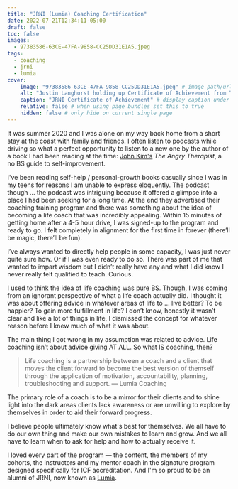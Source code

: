 ```yaml
---
title: "JRNI (Lumia) Coaching Certification"
date: 2022-07-21T12:34:11-05:00
draft: false
toc: false
images:
  - 97383586-63CE-47FA-9858-CC25DD31E1A5.jpeg  
tags: 
  - coaching
  - jrni
  - lumia
cover:
    image: "97383586-63CE-47FA-9858-CC25DD31E1A5.jpeg" # image path/url
    alt: "Justin Langhorst holding up Certificate of Achievement from The JRNI Coaching Intensive" # alt text
    caption: "JRNI Certificate of Achievement" # display caption under cover
    relative: false # when using page bundles set this to true
    hidden: false # only hide on current single page
---
```


It was summer 2020 and I was alone on my way back home from a short stay at the coast with family and friends. I often listen to podcasts while driving so what a perfect opportunity to listen to a new one by the author of a book I had been reading at the time: [John Kim's](https://www.theangrytherapist.com) *The Angry Therapist*, a no BS guide to self-improvement.

I've been reading self-help / personal-growth books casually since I was in my teens for reasons I am unable to express eloquently. The podcast though ... the podcast was intriguing because it offered a glimpse into a place I had been seeking for a long time. At the end they advertised their coaching training program and there was something about the idea of becoming a life coach that was incredibly appealing. Within 15 minutes of getting home after a 4-5 hour drive, I was signed-up to the program and ready to go. I felt completely in alignment for the first time in forever (there’ll be magic, there’ll be fun).

I’ve always wanted to directly help people in some capacity, I was just never quite sure how. Or if I was even ready to do so. There was part of me that wanted to impart wisdom but I didn’t really have any and what I did know I never really felt qualified to teach. Curious.

I used to think the idea of life coaching was pure BS. Though, I was coming from an ignorant perspective of what a life coach actually did. I thought it was about offering advice in whatever areas of life to … live better? To be happier? To gain more fulfillment in life? I don’t know, honestly it wasn’t clear and like a lot of things in life, I dismissed the concept for whatever reason before I knew much of what it was about.

The main thing I got wrong in my assumption was related to advice. Life coaching isn’t about advice giving AT ALL. So what IS coaching, then?

> Life coaching is a partnership between a coach and a client that moves the client forward to become the best version of themself through the application of motivation, accountability, planning, troubleshooting and support. — Lumia Coaching

The primary role of a coach is to be a mirror for their clients and to shine light into the dark areas clients lack awareness or are unwilling to explore by themselves in order to aid their forward progress.

I believe people ultimately know what's best for themselves. We all have to do our own thing and make our own mistakes to learn and grow. And we all have to learn when to ask for help and how to actually receive it.

I loved every part of the program — the content, the members of my cohorts, the instructors and my mentor coach in the signature program designed specifically for ICF accreditation. And I'm so proud to be an alumni of JRNI, now known as [Lumia](https://www.lumiacoaching.com).
